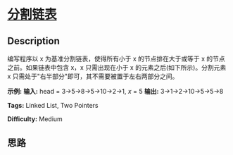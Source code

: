 # [分割链表][title]

## Description

编写程序以 x 为基准分割链表，使得所有小于 x 的节点排在大于或等于 x 的节点之前。如果链表中包含 x，x 只需出现在小于 x
的元素之后(如下所示)。分割元素 x 只需处于"右半部分"即可，其不需要被置于左右两部分之间。

**示例:**
            **输入:** head = 3->5->8->5->10->2->1, _x_ = 5    **输出:** 3->1->2->10->5->5->8    


**Tags:** Linked List, Two Pointers

**Difficulty:** Medium

## 思路

[title]: https://leetcode-cn.com/problems/partition-list-lcci

